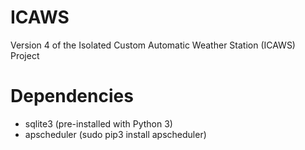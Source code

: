 # ICAWS
Version 4 of the Isolated Custom Automatic Weather Station (ICAWS) Project

# Dependencies
- sqlite3 (pre-installed with Python 3)
- apscheduler (sudo pip3 install apscheduler)